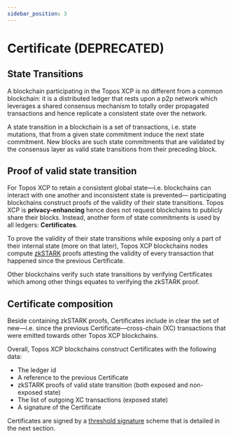 ```yaml
---
sidebar_position: 3
---
```


# Certificate (DEPRECATED)

## State Transitions

A blockchain participating in the Topos XCP is no different from a common blockchain: it is a distributed ledger that rests upon a p2p network which leverages a shared consensus mechanism to totally order propagated transactions and hence replicate a consistent state over the network.

A state transition in a blockchain is a set of transactions, i.e. state mutations, that from a given state commitment induce the next state commitment. New blocks are such state commitments that are validated by the consensus layer as valid state transitions from their preceding block.

## Proof of valid state transition

For Topos XCP to retain a consistent global state—i.e. blockchains can interact with one another and inconsistent state is prevented— participating blockchains construct proofs of the validity of their state transitions. Topos XCP is **privacy-enhancing** hence does not request blockchains to publicly share their blocks. Instead, another form of state commitments is used by all ledgers: **Certificates**.

To prove the validity of their state transitions while exposing only a part of their internal state (more on that later), Topos XCP blockchains nodes compute [zkSTARK](/learn/zkSTARK) proofs attesting the validity of every transaction that happened since the previous Certificate.

Other blockchains verify such state transitions by verifying Certificates which among other things equates to verifying the zkSTARK proof.

## Certificate composition

Beside containing zkSTARK proofs, Certificates include in clear the set of new—i.e. since the previous Certificate—cross-chain (XC) transactions that were emitted towards other Topos XCP blockchains.

Overall, Topos XCP blockchains construct Certificates with the following data:

- The ledger id
- A reference to the previous Certificate
- zkSTARK proofs of valid state transition (both exposed and non-exposed state)
- The list of outgoing XC transactions (exposed state)
- A signature of the Certificate

Certificates are signed by a [threshold signature](/learn/threshold-signature) scheme that is detailed in the next section.
